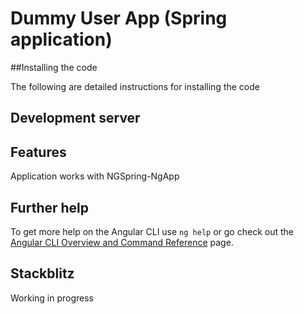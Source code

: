 # Dummy User App (Spring application)

##Installing the code

The following are detailed instructions for installing the code

## Development server

## Features


  Application works with NGSpring-NgApp

## Further help

To get more help on the Angular CLI use `ng help` or go check out the [Angular CLI Overview and Command Reference](https://angular.io/cli) page.

## Stackblitz

Working in progress
